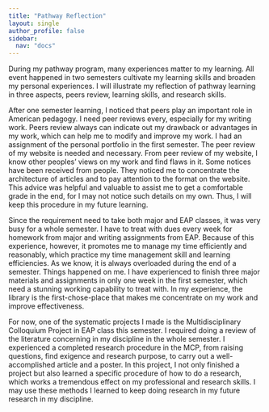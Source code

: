 ```yaml
---
title: "Pathway Reflection"
layout: single
author_profile: false
sidebar:
  nav: "docs"
---
```


During my pathway program, many experiences matter to my learning. All event happened in two semesters cultivate my learning skills and broaden my personal experiences. I will illustrate my reflection of pathway learning in three aspects, peers review, learning skills, and research skills. 

After one semester learning, I noticed that peers play an important role in American pedagogy. I need peer reviews every, especially for my writing work. Peers review always can indicate out my drawback or advantages in my work, which can help me to modify and improve my work. I had an assignment of the personal portfolio in the first semester. The peer review of my website is needed and necessary. From peer review of my website, I know other peoples’ views on my work and find flaws in it. Some notices have been received from people. They noticed me to concentrate the architecture of articles and to pay attention to the format on the website. This advice was helpful and valuable to assist me to get a comfortable grade in the end, for I may not notice such details on my own. Thus, I will keep this procedure in my future learning. 

Since the requirement need to take both major and EAP classes, it was very busy for a whole semester. I have to treat with dues every week for homework from major and writing assignments from EAP. Because of this experience, however, it promotes me to manage my time efficiently and reasonably, which practice my time management skill and learning efficiencies. As we know, it is always overloaded during the end of a semester. Things happened on me. I have experienced to finish three major materials and assignments in only one week in the first semester, which need a stunning working capability to treat with. In my experience, the library is the first-chose-place that makes me concentrate on my work and improve effectiveness. 

For now, one of the systematic projects I made is the Multidisciplinary Colloquium Project in EAP class this semester. I required doing a review of the literature concerning in my discipline in the whole semester. I experienced a completed research procedure in the MCP, from raising questions, find exigence and research purpose, to carry out a well-accomplished article and a poster. In this project, I not only finished a project but also learned a specific procedure of how to do a research, which works a tremendous effect on my professional and research skills. I may use these methods I learned to keep doing research in my future research in my discipline.
